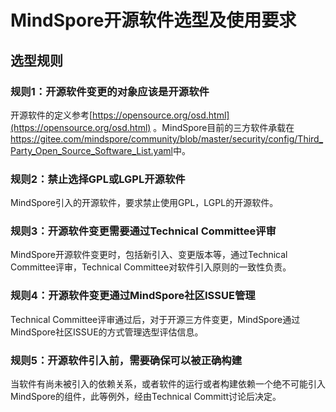 # MindSpore开源软件选型及使用要求


## 选型规则

### 规则1：开源软件变更的对象应该是开源软件

开源软件的定义参考[https://opensource.org/osd.html](https://opensource.org/osd.html) 。MindSpore目前的三方软件承载在<https://gitee.com/mindspore/community/blob/master/security/config/Third_Party_Open_Source_Software_List.yaml>中。

### 规则2：禁止选择GPL或LGPL开源软件

MindSpore引入的开源软件，要求禁止使用GPL，LGPL的开源软件。

### 规则3：开源软件变更需要通过Technical Committee评审

MindSpore开源软件变更时，包括新引入、变更版本等，通过Technical Committee评审，Technical Committee对软件引入原则的一致性负责。

### 规则4：开源软件变更通过MindSpore社区ISSUE管理

Technical Committee评审通过后，对于开源三方件变更，MindSpore通过MindSpore社区ISSUE的方式管理选型评估信息。

### 规则5：开源软件引入前，需要确保可以被正确构建

当软件有尚未被引入的依赖关系，或者软件的运行或者构建依赖一个绝不可能引入MindSpore的组件，此等例外，经由Technical Committ讨论后决定。



